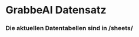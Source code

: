 

































































































































































































































































































































































































































































































# GrabbeAI Datensatz





### Die aktuellen Datentabellen sind in /sheets/


